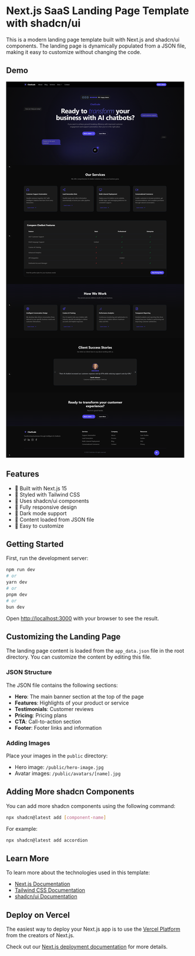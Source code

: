 # Next.js SaaS Landing Page Template with shadcn/ui

This is a modern landing page template built with Next.js and shadcn/ui components. The landing page is dynamically populated from a JSON file, making it easy to customize without changing the code.

## Demo

![Demo Landing Page](/public/demo.png)

## Features

- 🚀 Built with Next.js 15
- 🎨 Styled with Tailwind CSS
- 🧩 Uses shadcn/ui components
- 📱 Fully responsive design
- 🌙 Dark mode support
- 📄 Content loaded from JSON file
- 🔄 Easy to customize

## Getting Started

First, run the development server:

```bash
npm run dev
# or
yarn dev
# or
pnpm dev
# or
bun dev
```

Open [http://localhost:3000](http://localhost:3000) with your browser to see the result.

## Customizing the Landing Page

The landing page content is loaded from the `app_data.json` file in the root directory. You can customize the content by editing this file.

### JSON Structure

The JSON file contains the following sections:

- **Hero**: The main banner section at the top of the page
- **Features**: Highlights of your product or service
- **Testimonials**: Customer reviews
- **Pricing**: Pricing plans
- **CTA**: Call-to-action section
- **Footer**: Footer links and information

### Adding Images

Place your images in the `public` directory:

- Hero image: `/public/hero-image.jpg`
- Avatar images: `/public/avatars/[name].jpg`

## Adding More shadcn Components

You can add more shadcn components using the following command:

```bash
npx shadcn@latest add [component-name]
```

For example:

```bash
npx shadcn@latest add accordion
```

## Learn More

To learn more about the technologies used in this template:

- [Next.js Documentation](https://nextjs.org/docs)
- [Tailwind CSS Documentation](https://tailwindcss.com/docs)
- [shadcn/ui Documentation](https://ui.shadcn.com)

## Deploy on Vercel

The easiest way to deploy your Next.js app is to use the [Vercel Platform](https://vercel.com/new?utm_medium=default-template&filter=next.js&utm_source=create-next-app&utm_campaign=create-next-app-readme) from the creators of Next.js.

Check out our [Next.js deployment documentation](https://nextjs.org/docs/app/building-your-application/deploying) for more details.
